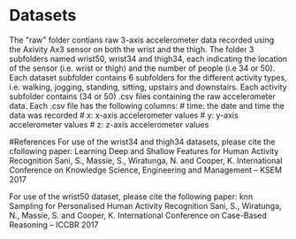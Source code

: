 # Datasets

The "raw" folder contians raw 3-axis accelerometer data recorded using the Axivity Ax3 sensor on both the wrist and the thigh. 
The folder 3 subfolders named wrist50, wrist34 and thigh34, each indicating the location of the sensor (i.e. wrist or thigh) and 
the number of people (i.e 34 or 50). Each dataset subfolder contains 6 subfolders for the different activity types, i.e. walking, 
jogging, standing, sitting, upstairs and downstairs. Each activity subfolder contains (34 or 50) .csv files containing the raw accelerometer data. Each .csv file has the following columns:
        # time: the date and time the data was recorded
        # x: x-axis accelerometer values
        # y: y-axis accelerometer values
        # z: z-axis accelerometer values
        
#References
For use of the wrist34 and thigh34 datasets, please cite the cfollowing paper:
Learning Deep and Shallow Features for Human Activity Recognition
Sani, S., Massie, S., Wiratunga, N. and Cooper, K.
International Conference on Knowledge Science, Engineering and Management – KSEM 2017

For use of the wrist50 dataset, please cite the following paper:
knn Sampling for Personalised Human Activity Recognition
Sani, S., Wiratunga, N., Massie, S. and Cooper, K.
International Conference on Case-Based Reasoning – ICCBR 2017
